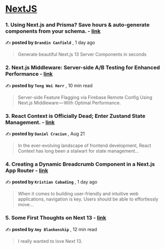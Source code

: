 
<h1><a href=https://medium.com/tag/nextjs/recommended target="_blank" rel="noopener noreferrer">NextJS</a></h1>
<h3>1. Using Next.js and Prisma? Save hours & auto-generate components from your schema. - <a href=https://medium.com/@bcanfield_60634/using-next-js-and-prisma-save-hours-auto-generate-components-from-your-schema-d01ffb1a573?source=tag_recommended_feed---------0-84----------nextjs----------8d5d2077_6c2a_483a_8300_727d53998627------- target="_blank" rel="noopener noreferrer">link</a></h3>

✍️ **posted by `Brandin Canfield`** <date> , 1 day ago</date>

<blockquote>Generate beautiful Next.js 13 Server Components in seconds</blockquote>

<h3>2. Next.js Middleware: Server-side A/B Testing for Enhanced Performance - <a href=https://medium.com/gitconnected/next-js-middleware-server-side-a-b-testing-for-enhanced-performance-f13ed0aa0b40?source=tag_recommended_feed---------1-107----------nextjs----------8d5d2077_6c2a_483a_8300_727d53998627------- target="_blank" rel="noopener noreferrer">link</a></h3>

✍️ **posted by `Teng Wei Herr`** <date> , 10 min read</date>

<blockquote>Server-side Feature Flagging via Firebase Remote Config Using Next.js Middleware — With Optimal Performance.</blockquote>

<h3>3. React Context is Officially Dead; Enter Zustand State Management. - <a href=https://medium.com/stackademic/react-context-is-officially-dead-enter-zustand-state-management-bca413ca2bd1?source=tag_recommended_feed---------2-85----------nextjs----------8d5d2077_6c2a_483a_8300_727d53998627------- target="_blank" rel="noopener noreferrer">link</a></h3>

✍️ **posted by `Daniel Craciun`** <date> , Aug 21</date>

<blockquote>In the ever-evolving landscape of frontend development, React Context has long been a stalwart for state management…</blockquote>

<h3>4. Creating a Dynamic Breadcrumb Component in a Next.js App Router - <a href=https://medium.com/@kcabading/creating-a-breadcrumb-component-in-a-next-js-app-router-a0ea24cdb91a?source=tag_recommended_feed---------3-84----------nextjs----------8d5d2077_6c2a_483a_8300_727d53998627------- target="_blank" rel="noopener noreferrer">link</a></h3>

✍️ **posted by `Kristian Cabading`** <date> , 1 day ago</date>

<blockquote>When it comes to building user-friendly and intuitive web applications, navigation is key. Users should be able to effortlessly move…</blockquote>

<h3>5. Some First Thoughts on Next 13 - <a href=https://medium.com/better-programming/some-first-thoughts-on-next-13-922a6a6c5200?source=tag_recommended_feed---------4-107----------nextjs----------8d5d2077_6c2a_483a_8300_727d53998627------- target="_blank" rel="noopener noreferrer">link</a></h3>

✍️ **posted by `Amy Blankenship`** <date> , 12 min read</date>

<blockquote>I really wanted to love Next 13.</blockquote>

